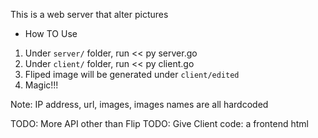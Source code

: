 This is a web server that alter pictures

* How TO Use
1. Under `server/` folder, run
	<< py server.go
2. Under `client/` folder, run
	<< py client.go
3. Fliped image will be generated under `client/edited`
4. Magic!!!

Note: IP address, url, images, images names are all hardcoded

TODO: More API other than Flip
TODO: Give Client code: a frontend html
